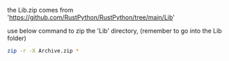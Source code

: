 the Lib.zip comes from 'https://github.com/RustPython/RustPython/tree/main/Lib'

use below command to zip the 'Lib' directory, (remember to go into the Lib folder)
```bash
zip -r -X Archive.zip *
```